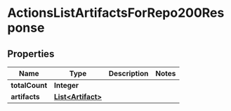 

# ActionsListArtifactsForRepo200Response


## Properties

| Name | Type | Description | Notes |
|------------ | ------------- | ------------- | -------------|
|**totalCount** | **Integer** |  |  |
|**artifacts** | [**List&lt;Artifact&gt;**](Artifact.md) |  |  |



